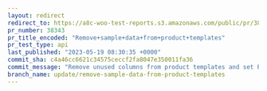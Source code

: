 ```yaml
---
layout: redirect
redirect_to: https://a8c-woo-test-reports.s3.amazonaws.com/public/pr/38343/api/index.html
pr_number: 38343
pr_title_encoded: "Remove+sample+data+from+product+templates"
pr_test_type: api
last_published: "2023-05-19 08:30:35 +0000"
commit_sha: c4a46cc6621c34575ceccf2fa8047e350011fa36
commit_message: "Remove unused columns from product templates and set Published to -1"
branch_name: update/remove-sample-data-from-product-templates
---
```

